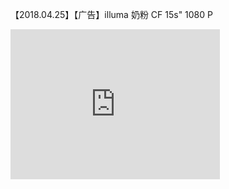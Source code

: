 【2018.04.25】【广告】illuma 奶粉 CF 15s" 1080 P      
<div class="embed-container">
  <iframe
      src="http://t.cn/RutB2M9?m=4232669472234556&u=3965220781"
      width="335"
      height="240"
      frameborder="0"
      allowfullscreen="">
  </iframe>
</div>

